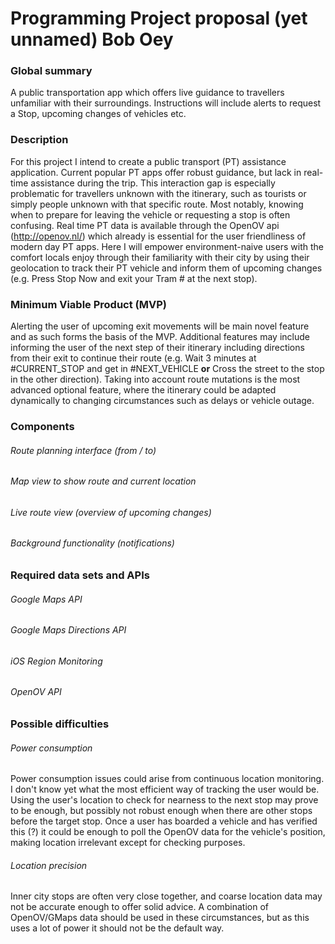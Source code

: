 # Programming Project proposal (yet unnamed) Bob Oey

### Global summary
A public transportation app which offers live guidance to travellers unfamiliar with their surroundings. Instructions will include alerts to request a Stop, upcoming changes of vehicles etc.

### Description
For this project I intend to create a public transport (PT) assistance application. Current popular PT apps offer robust guidance, but lack in real-time assistance during the trip. This interaction gap is especially problematic for travellers unknown with the itinerary, such as tourists or simply people unknown with that specific route. Most notably, knowing when to prepare for leaving the vehicle or requesting a stop is often confusing. Real time PT data is available through the OpenOV api (http://openov.nl/) which already is essential for the user friendliness of modern day PT apps. Here I will empower environment-naive users with the comfort locals enjoy through their familiarity with their city by using their geolocation to track their PT vehicle and inform them of upcoming changes (e.g. Press Stop Now and exit your Tram # at the next stop).


### Minimum Viable Product (MVP)
Alerting the user of upcoming exit movements will be main novel feature and as such forms the basis of the MVP. Additional features may include informing the user of the next step of their itinerary including directions from their exit to continue their route (e.g. Wait 3 minutes at #CURRENT_STOP and get in #NEXT_VEHICLE **or** Cross the street to the stop in the other direction). Taking into account route mutations is the most advanced optional feature, where the itinerary could be adapted dynamically to changing circumstances such as delays or vehicle outage.


### Components

###### Route planning interface (from / to)

###### Map view to show route and current location

###### Live route view (overview of upcoming changes)

###### Background functionality (notifications)


### Required data sets and APIs

###### Google Maps API
###### Google Maps Directions API
###### iOS Region Monitoring
###### OpenOV API

### Possible difficulties

###### Power consumption
Power consumption issues could arise from continuous location monitoring. I don't know yet what the most efficient way of tracking the user would be. Using the user's location to check for nearness to the next stop may prove to be enough, but possibly not robust enough when there are other stops before the target stop. 
Once a user has boarded a vehicle and has verified this (?) it could be enough to poll the OpenOV data for the vehicle's position, making location irrelevant except for checking purposes.


###### Location precision
Inner city stops are often very close together, and coarse location data may not be accurate enough to offer solid advice. A combination of OpenOV/GMaps data should be used in these circumstances, but as this uses a lot of power it should not be the default way.
